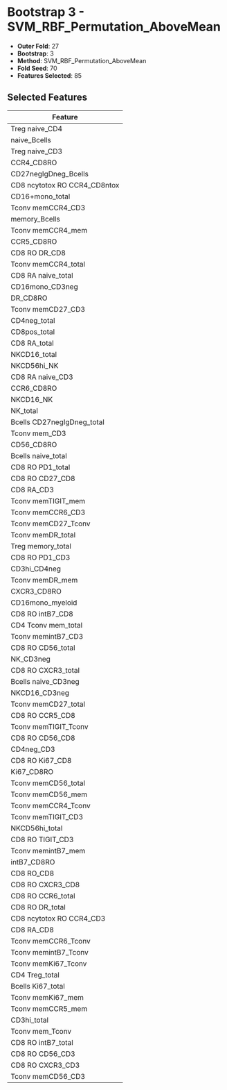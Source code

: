 # Bootstrap 3 - SVM_RBF_Permutation_AboveMean

- **Outer Fold**: 27
- **Bootstrap**: 3
- **Method**: SVM_RBF_Permutation_AboveMean
- **Fold Seed**: 70
- **Features Selected**: 85

## Selected Features

| Feature |
|---------|
| Treg naive_CD4 |
| naive_Bcells |
| Treg naive_CD3 |
| CCR4_CD8RO |
| CD27negIgDneg_Bcells |
| CD8 ncytotox RO CCR4_CD8ntox |
| CD16+mono_total |
| Tconv memCCR4_CD3 |
| memory_Bcells |
| Tconv memCCR4_mem |
| CCR5_CD8RO |
| CD8 RO DR_CD8 |
| Tconv memCCR4_total |
| CD8 RA naive_total |
| CD16mono_CD3neg |
| DR_CD8RO |
| Tconv memCD27_CD3 |
| CD4neg_total |
| CD8pos_total |
| CD8 RA_total |
| NKCD16_total |
| NKCD56hi_NK |
| CD8 RA naive_CD3 |
| CCR6_CD8RO |
| NKCD16_NK |
| NK_total |
| Bcells CD27negIgDneg_total |
| Tconv mem_CD3 |
| CD56_CD8RO |
| Bcells naive_total |
| CD8 RO PD1_total |
| CD8 RO CD27_CD8 |
| CD8 RA_CD3 |
| Tconv memTIGIT_mem |
| Tconv memCCR6_CD3 |
| Tconv memCD27_Tconv |
| Tconv memDR_total |
| Treg memory_total |
| CD8 RO PD1_CD3 |
| CD3hi_CD4neg |
| Tconv memDR_mem |
| CXCR3_CD8RO |
| CD16mono_myeloid |
| CD8 RO intB7_CD8 |
| CD4 Tconv mem_total |
| Tconv memintB7_CD3 |
| CD8 RO CD56_total |
| NK_CD3neg |
| CD8 RO CXCR3_total |
| Bcells naive_CD3neg |
| NKCD16_CD3neg |
| Tconv memCD27_total |
| CD8 RO CCR5_CD8 |
| Tconv memTIGIT_Tconv |
| CD8 RO CD56_CD8 |
| CD4neg_CD3 |
| CD8 RO Ki67_CD8 |
| Ki67_CD8RO |
| Tconv memCD56_total |
| Tconv memCD56_mem |
| Tconv memCCR4_Tconv |
| Tconv memTIGIT_CD3 |
| NKCD56hi_total |
| CD8 RO TIGIT_CD3 |
| Tconv memintB7_mem |
| intB7_CD8RO |
| CD8 RO_CD8 |
| CD8 RO CXCR3_CD8 |
| CD8 RO CCR6_total |
| CD8 RO DR_total |
| CD8 ncytotox RO CCR4_CD3 |
| CD8 RA_CD8 |
| Tconv memCCR6_Tconv |
| Tconv memintB7_Tconv |
| Tconv memKi67_Tconv |
| CD4 Treg_total |
| Bcells Ki67_total |
| Tconv memKi67_mem |
| Tconv memCCR5_mem |
| CD3hi_total |
| Tconv mem_Tconv |
| CD8 RO intB7_total |
| CD8 RO CD56_CD3 |
| CD8 RO CXCR3_CD3 |
| Tconv memCD56_CD3 |
